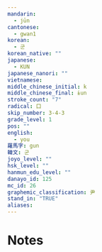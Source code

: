 ```yaml
---
mandarin:
  - jūn
cantonese:
  - gwan1
korean:
  - 군
korean_native: ""
japanese:
  - KUN
japanese_nanori: ""
vietnamese:
middle_chinese_initial: k
middle_chinese_final: ɨun
stroke_count: "7"
radical: 口
skip_number: 3-4-3
grade_level: 1
pos: ""
english:
  - you
羅馬字: gun
韓文: 군
joyo_level: ""
hsk_level: ""
hanmun_edu_level: ""
danayo_id: 125
mc_id: 26
graphemic_classification: 尹
stand_in: "TRUE"
aliases:
---
```


# Notes
